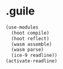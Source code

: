 # .guile

```scheme filename=".guile"
(use-modules
  (hoot compile)
  (hoot reflect)
  (wasm assemble)
  (wasm parse)
  (ice-9 readline))
(activate-readline)
```
